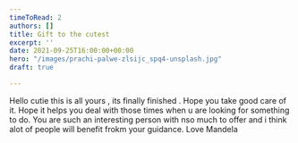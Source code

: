 ```yaml
---
timeToRead: 2
authors: []
title: Gift to the cutest
excerpt: ''
date: 2021-09-25T16:00:00+00:00
hero: "/images/prachi-palwe-zlsijc_spq4-unsplash.jpg"
draft: true

---
```

Hello cutie this is all yours , its finally finished . Hope you take good care of it. Hope it helps you deal with those times when u are looking for something to do. You are such an interesting person with nso much to offer and i think alot of people will benefit frokm your guidance. Love Mandela